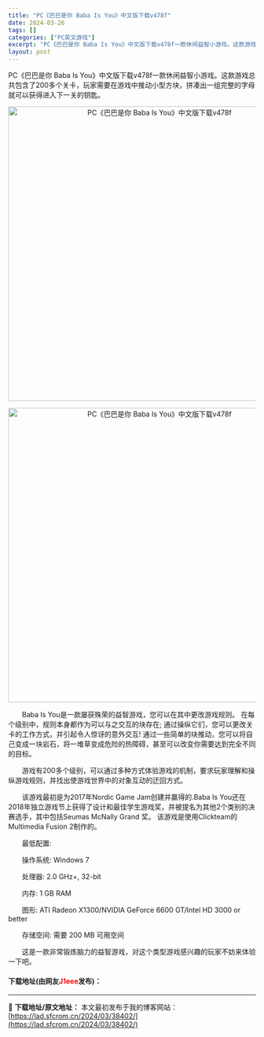```yaml
---
title: "PC《巴巴是你 Baba Is You》中文版下载v478f"
date: 2024-03-26
tags: []
categories: ["PC英文游戏"]
excerpt: "PC《巴巴是你 Baba Is You》中文版下载v478f一款休闲益智小游戏。这款游戏总共包含了200多个关卡，玩家需要在游戏中推动小型方块，拼凑出一组完整的字母就可以获得进入下一关的钥匙。 　　Baba Is You是一款屡获殊荣的益智游戏，您可以在其中更改游戏规则。 在每个级别中，规则本身都作&hellip;"
layout: post
---
```


 <p>PC《巴巴是你 Baba Is You》中文版下载v478f一款休闲益智小游戏。这款游戏总共包含了200多个关卡，玩家需要在游戏中推动小型方块，拼凑出一组完整的字母就可以获得进入下一关的钥匙。</p> <p align="center"><img align="" border="0" src="https://lad.sfcrom.cn/wp-content/uploads/2024/03/20240326_6602e2367c3c1.webp" width="600" alt="PC《巴巴是你 Baba Is You》中文版下载v478f" /></p> <p align="center"><img align="" border="0" src="https://lad.sfcrom.cn/wp-content/uploads/2024/03/20240326_6602e236d3600.webp" width="600" alt="PC《巴巴是你 Baba Is You》中文版下载v478f" /></p> <p>　　Baba Is You是一款屡获殊荣的益智游戏，您可以在其中更改游戏规则。 在每个级别中，规则本身都作为可以与之交互的块存在; 通过操纵它们，您可以更改关卡的工作方式，并引起令人惊讶的意外交互! 通过一些简单的块推动，您可以将自己变成一块岩石，将一堆草变成危险的热障碍，甚至可以改变你需要达到完全不同的目标。</p> <p>　　游戏有200多个级别，可以通过多种方式体验游戏的机制，要求玩家理解和操纵游戏规则，并找出使游戏世界中的对象互动的迂回方式。</p> <p>　　该游戏最初是为2017年Nordic Game Jam创建并赢得的.Baba Is You还在2018年独立游戏节上获得了设计和最佳学生游戏奖，并被提名为其他2个类别的决赛选手，其中包括Seumas McNally Grand 奖。 该游戏是使用Clickteam的Multimedia Fusion 2制作的。</p> <p>　　最低配置:</p> <p>　　操作系统: Windows 7</p> <p>　　处理器: 2.0 GHz+, 32-bit</p> <p>　　内存: 1 GB RAM</p> <p>　　图形: ATI Radeon X1300/NVIDIA GeForce 6600 GT/Intel HD 3000 or better</p> <p>　　存储空间: 需要 200 MB 可用空间</p> <p>　　这是一款非常锻炼脑力的益智游戏，对这个类型游戏感兴趣的玩家不妨来体验一下吧。</p> <p><h4>下载地址(由网友<font color="red">J1eee</font>发布)：</h4></p> 

---
📖 **下载地址/原文地址：** 本文最初发布于我的博客网站：[https://lad.sfcrom.cn/2024/03/38402/](https://lad.sfcrom.cn/2024/03/38402/)
